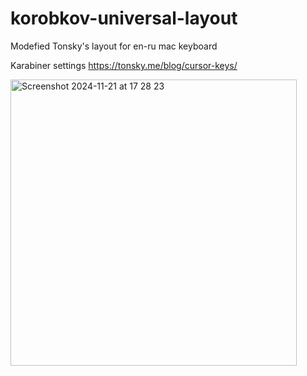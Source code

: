 # korobkov-universal-layout
Modefied Tonsky's layout for en-ru mac keyboard

Karabiner settings https://tonsky.me/blog/cursor-keys/

<img width="458" alt="Screenshot 2024-11-21 at 17 28 23" src="https://github.com/user-attachments/assets/7e3f55c7-b09f-43c2-806a-b6b55a2688c0">
